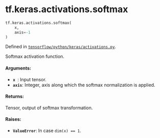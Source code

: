 <div itemscope itemtype="http://developers.google.com/ReferenceObject">
<meta itemprop="name" content="tf.keras.activations.softmax" />
<meta itemprop="path" content="Stable" />
</div>

# tf.keras.activations.softmax

``` python
tf.keras.activations.softmax(
    x,
    axis=-1
)
```



Defined in [`tensorflow/python/keras/activations.py`](https://www.tensorflow.org/code/tensorflow/python/keras/activations.py).

Softmax activation function.

#### Arguments:

* <b>`x `</b>: Input tensor.
* <b>`axis`</b>: Integer, axis along which the softmax normalization is applied.


#### Returns:

Tensor, output of softmax transformation.


#### Raises:

* <b>`ValueError`</b>: In case `dim(x) == 1`.